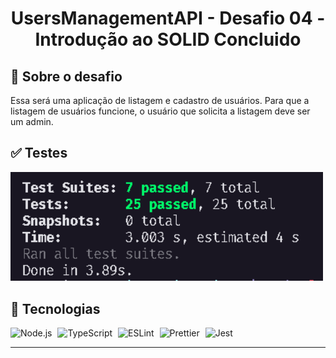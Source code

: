 <h1 align="center">
UsersManagementAPI - Desafio 04 - Introdução ao SOLID Concluido
</h1>

## 💫 Sobre o desafio
Essa será uma aplicação de listagem e cadastro de usuários. Para que a listagem de usuários funcione, o usuário que solicita a listagem deve ser um admin.

## ✅ Testes

<img src=".github/screen@testes.png" width="500" heigth="500" />

## 🚀 Tecnologias 
<p>
<img alt="Node.js" src="https://cdn.svgporn.com/logos/nodejs-icon.svg" width="30" heigth="30" style="margin-right: 5px;" />
<img alt="TypeScript" src="https://cdn.svgporn.com/logos/typescript-icon.svg" width="30" heigth="30" style="margin-right: 5px;" />
<img alt="ESLint" src="https://cdn.svgporn.com/logos/eslint.svg" width="30" heigth="30" style="margin-right: 5px;" />
<img alt="Prettier" src="https://cdn.svgporn.com/logos/prettier.svg" width="30" heigth="30" style="margin-right: 5px;" />
<img alt="Jest" src="https://cdn.svgporn.com/logos/jest.svg" width="30" heigth="30" />
</p>

---